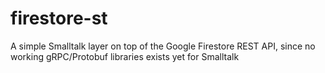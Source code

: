 # firestore-st
A simple Smalltalk layer on top of the Google Firestore REST API, since no working gRPC/Protobuf libraries exists yet for Smalltalk
